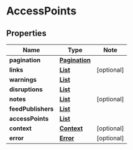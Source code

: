 # AccessPoints

## Properties

Name | Type | Note
---- | ---- | ----
**pagination** | [**Pagination**](Pagination.md) | 
**links** | [**List<LinkSchema>**](LinkSchema.md) | [optional] 
**warnings** | [**List<BetaEndpoints>**](BetaEndpoints.md) | 
**disruptions** | [**List<Disruption>**](Disruption.md) | 
**notes** | [**List<Note>**](Note.md) | [optional] 
**feedPublishers** | [**List<FeedPublisher>**](FeedPublisher.md) | 
**accessPoints** | [**List<AccessPoint>**](AccessPoint.md) | 
**context** | [**Context**](Context.md) | [optional] 
**error** | [**Error**](Error.md) | [optional] 

